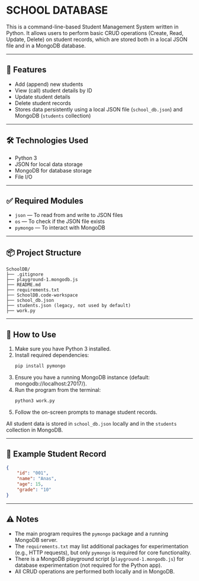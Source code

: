 # **SCHOOL DATABASE**

This is a command-line-based Student Management System written in Python. It allows users to perform basic CRUD operations (Create, Read, Update, Delete) on student records, which are stored both in a local JSON file and in a MongoDB database.

---

## 📁 Features

- Add (append) new students
- View (call) student details by ID
- Update student details
- Delete student records
- Stores data persistently using a local JSON file (`school_db.json`) and MongoDB (`students` collection)

---

## 🛠️ Technologies Used

- Python 3
- JSON for local data storage
- MongoDB for database storage
- File I/O

---

## ✅ Required Modules

- `json` — To read from and write to JSON files
- `os` — To check if the JSON file exists
- `pymongo` — To interact with MongoDB

---

## 📦 Project Structure

```
SchoolDB/
├── .gitignore
├── playground-1.mongodb.js
├── README.md
├── requirements.txt
├── SchoolDB.code-workspace
├── school_db.json
├── students.json (legacy, not used by default)
├── work.py
```

---

## 🚀 How to Use

1. Make sure you have Python 3 installed.
2. Install required dependencies:
   ```sh
   pip install pymongo
   ```
3. Ensure you have a running MongoDB instance (default: mongodb://localhost:27017/).
4. Run the program from the terminal:
   ```sh
   python3 work.py
   ```
5. Follow the on-screen prompts to manage student records.

All student data is stored in `school_db.json` locally and in the `students` collection in MongoDB.

---

## 📝 Example Student Record

```json
{
    "id": "001",
    "name": "Anas",
    "age": 15,
    "grade": "10"
}
```

---

## ⚠️ Notes

- The main program requires the `pymongo` package and a running MongoDB server.
- The `requirements.txt` may list additional packages for experimentation (e.g., HTTP requests), but only `pymongo` is required for core functionality.
- There is a MongoDB playground script (`playground-1.mongodb.js`) for database experimentation (not required for the Python app).
- All CRUD operations are performed both locally and in MongoDB.
